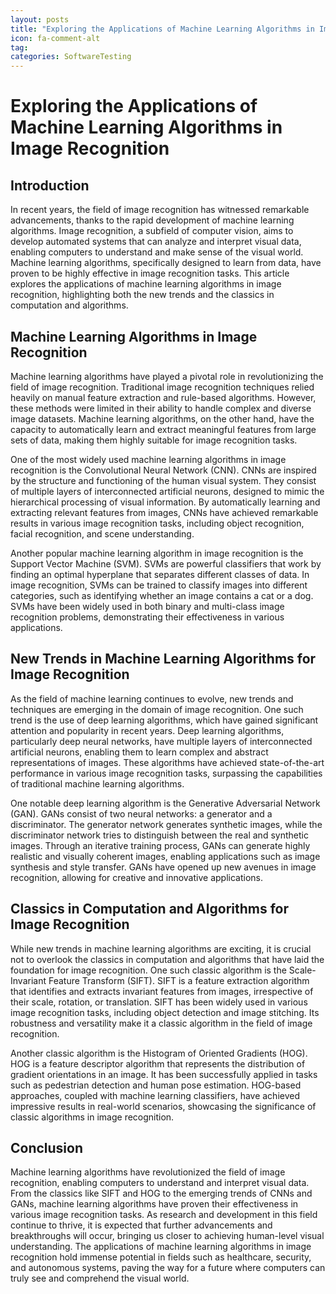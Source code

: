 ```yaml
---
layout: posts
title: "Exploring the Applications of Machine Learning Algorithms in Image Recognition"
icon: fa-comment-alt
tag:      
categories: SoftwareTesting
---
```



# Exploring the Applications of Machine Learning Algorithms in Image Recognition

## Introduction

In recent years, the field of image recognition has witnessed remarkable advancements, thanks to the rapid development of machine learning algorithms. Image recognition, a subfield of computer vision, aims to develop automated systems that can analyze and interpret visual data, enabling computers to understand and make sense of the visual world. Machine learning algorithms, specifically designed to learn from data, have proven to be highly effective in image recognition tasks. This article explores the applications of machine learning algorithms in image recognition, highlighting both the new trends and the classics in computation and algorithms.

## Machine Learning Algorithms in Image Recognition

Machine learning algorithms have played a pivotal role in revolutionizing the field of image recognition. Traditional image recognition techniques relied heavily on manual feature extraction and rule-based algorithms. However, these methods were limited in their ability to handle complex and diverse image datasets. Machine learning algorithms, on the other hand, have the capacity to automatically learn and extract meaningful features from large sets of data, making them highly suitable for image recognition tasks.

One of the most widely used machine learning algorithms in image recognition is the Convolutional Neural Network (CNN). CNNs are inspired by the structure and functioning of the human visual system. They consist of multiple layers of interconnected artificial neurons, designed to mimic the hierarchical processing of visual information. By automatically learning and extracting relevant features from images, CNNs have achieved remarkable results in various image recognition tasks, including object recognition, facial recognition, and scene understanding.

Another popular machine learning algorithm in image recognition is the Support Vector Machine (SVM). SVMs are powerful classifiers that work by finding an optimal hyperplane that separates different classes of data. In image recognition, SVMs can be trained to classify images into different categories, such as identifying whether an image contains a cat or a dog. SVMs have been widely used in both binary and multi-class image recognition problems, demonstrating their effectiveness in various applications.

## New Trends in Machine Learning Algorithms for Image Recognition

As the field of machine learning continues to evolve, new trends and techniques are emerging in the domain of image recognition. One such trend is the use of deep learning algorithms, which have gained significant attention and popularity in recent years. Deep learning algorithms, particularly deep neural networks, have multiple layers of interconnected artificial neurons, enabling them to learn complex and abstract representations of images. These algorithms have achieved state-of-the-art performance in various image recognition tasks, surpassing the capabilities of traditional machine learning algorithms.

One notable deep learning algorithm is the Generative Adversarial Network (GAN). GANs consist of two neural networks: a generator and a discriminator. The generator network generates synthetic images, while the discriminator network tries to distinguish between the real and synthetic images. Through an iterative training process, GANs can generate highly realistic and visually coherent images, enabling applications such as image synthesis and style transfer. GANs have opened up new avenues in image recognition, allowing for creative and innovative applications.

## Classics in Computation and Algorithms for Image Recognition

While new trends in machine learning algorithms are exciting, it is crucial not to overlook the classics in computation and algorithms that have laid the foundation for image recognition. One such classic algorithm is the Scale-Invariant Feature Transform (SIFT). SIFT is a feature extraction algorithm that identifies and extracts invariant features from images, irrespective of their scale, rotation, or translation. SIFT has been widely used in various image recognition tasks, including object detection and image stitching. Its robustness and versatility make it a classic algorithm in the field of image recognition.

Another classic algorithm is the Histogram of Oriented Gradients (HOG). HOG is a feature descriptor algorithm that represents the distribution of gradient orientations in an image. It has been successfully applied in tasks such as pedestrian detection and human pose estimation. HOG-based approaches, coupled with machine learning classifiers, have achieved impressive results in real-world scenarios, showcasing the significance of classic algorithms in image recognition.

## Conclusion

Machine learning algorithms have revolutionized the field of image recognition, enabling computers to understand and interpret visual data. From the classics like SIFT and HOG to the emerging trends of CNNs and GANs, machine learning algorithms have proven their effectiveness in various image recognition tasks. As research and development in this field continue to thrive, it is expected that further advancements and breakthroughs will occur, bringing us closer to achieving human-level visual understanding. The applications of machine learning algorithms in image recognition hold immense potential in fields such as healthcare, security, and autonomous systems, paving the way for a future where computers can truly see and comprehend the visual world.
